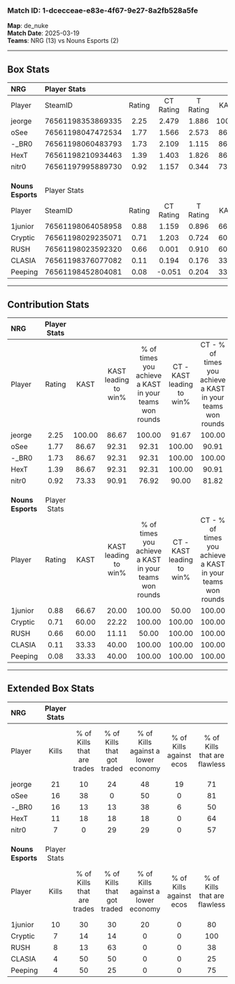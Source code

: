 ### Match ID: 1-dcecceae-e83e-4f67-9e27-8a2fb528a5fe  
**Map**: de_nuke  
**Match Date**: 2025-03-19  
**Teams**: NRG (13) vs Nouns Esports (2)  

---  

## Box Stats  

| **NRG**           | Player Stats      |        |           |          |        |       |       |         |        |      |     |
| :- | :- | :-: | :-: | :-: | :-: | :-: | :-: | :-: | :-: | :-: | :-: |
| Player            | SteamID           | Rating | CT Rating | T Rating |  KAST  |  ADR  | Kills | Assists | Deaths | K/D  | HS% |
| jeorge            | 76561198353869335 |  2.25  |   2.479   |  1.886   | 100.00 | 137.0 |  21   |    4    |   6    | 3.50 | 47  |
| oSee              | 76561198047472534 |  1.77  |   1.566   |  2.573   | 86.67  | 92.1  |  16   |    5    |   5    | 3.20 | 31  |
| -_BR0             | 76561198060483793 |  1.73  |   2.109   |  1.115   | 86.67  | 112.5 |  16   |    6    |   8    | 2.00 | 56  |
| HexT              | 76561198210934463 |  1.39  |   1.403   |  1.826   | 86.67  | 79.1  |  11   |    4    |   6    | 1.83 | 45  |
| nitr0             | 76561197995889730 |  0.92  |   1.157   |  0.344   | 73.33  | 56.5  |   7   |    4    |   8    | 0.88 | 71  |
|                   |                   |        |           |          |        |       |       |         |        |      |     |
|                   |                   |        |           |          |        |       |       |         |        |      |     |
|                   |                   |        |           |          |        |       |       |         |        |      |     |
| **Nouns Esports** | Player Stats      |        |           |          |        |       |       |         |        |      |     |
| Player            | SteamID           | Rating | CT Rating | T Rating |  KAST  |  ADR  | Kills | Assists | Deaths | K/D  | HS% |
| 1junior           | 76561198064058958 |  0.88  |   1.159   |  0.896   | 66.67  | 73.7  |  10   |    2    |   14   | 0.71 | 60  |
| Cryptic           | 76561198029235071 |  0.71  |   1.203   |  0.724   | 60.00  | 74.7  |   7   |    5    |   13   | 0.54 | 42  |
| RUSH              | 76561198023592320 |  0.66  |   0.001   |  0.910   | 60.00  | 58.5  |   8   |    1    |   14   | 0.57 | 62  |
| CLASIA            | 76561198376077082 |  0.11  |   0.194   |  0.176   | 33.33  | 33.2  |   4   |    0    |   15   | 0.27 |  0  |
| Peeping           | 76561198452804081 |  0.08  |  -0.051   |  0.204   | 33.33  | 25.0  |   4   |    0    |   15   | 0.27 |  0  |
---  

## Contribution Stats  

| **NRG**           | Player Stats |        |                      |                                                        |                           |                                                             |                          |                                                            |
| :- | :-: | :-: | :-: | :-: | :-: | :-: | :-: | :-: |
| Player            |    Rating    |  KAST  | KAST leading to win% | % of times you achieve a KAST in your teams won rounds | CT - KAST leading to win% | CT - % of times you achieve a KAST in your teams won rounds | T - KAST leading to win% | T - % of times you achieve a KAST in your teams won rounds |
| jeorge            |     2.25     | 100.00 |        86.67         |                         100.00                         |           91.67           |                           100.00                            |          66.67           |                           100.00                           |
| oSee              |     1.77     | 86.67  |        92.31         |                         92.31                          |          100.00           |                            90.91                            |          66.67           |                           100.00                           |
| -_BR0             |     1.73     | 86.67  |        92.31         |                         92.31                          |          100.00           |                           100.00                            |          50.00           |                           50.00                            |
| HexT              |     1.39     | 86.67  |        92.31         |                         92.31                          |          100.00           |                            90.91                            |          66.67           |                           100.00                           |
| nitr0             |     0.92     | 73.33  |        90.91         |                         76.92                          |           90.00           |                            81.82                            |          100.00          |                           50.00                            |
|                   |              |        |                      |                                                        |                           |                                                             |                          |                                                            |
|                   |              |        |                      |                                                        |                           |                                                             |                          |                                                            |
|                   |              |        |                      |                                                        |                           |                                                             |                          |                                                            |
| **Nouns Esports** | Player Stats |        |                      |                                                        |                           |                                                             |                          |                                                            |
| Player            |    Rating    |  KAST  | KAST leading to win% | % of times you achieve a KAST in your teams won rounds | CT - KAST leading to win% | CT - % of times you achieve a KAST in your teams won rounds | T - KAST leading to win% | T - % of times you achieve a KAST in your teams won rounds |
| 1junior           |     0.88     | 66.67  |        20.00         |                         100.00                         |           50.00           |                           100.00                            |          12.50           |                           100.00                           |
| Cryptic           |     0.71     | 60.00  |        22.22         |                         100.00                         |          100.00           |                           100.00                            |          12.50           |                           100.00                           |
| RUSH              |     0.66     | 60.00  |        11.11         |                         50.00                          |          100.00           |                           100.00                            |           0.00           |                            0.00                            |
| CLASIA            |     0.11     | 33.33  |        40.00         |                         100.00                         |          100.00           |                           100.00                            |          25.00           |                           100.00                           |
| Peeping           |     0.08     | 33.33  |        40.00         |                         100.00                         |          100.00           |                           100.00                            |          25.00           |                           100.00                           |
---  

## Extended Box Stats  

| **NRG**           | Player Stats |                            |                            |                                    |                         |                              |                                 |        |                             |                                     |                          |                               |                            |
| :- | :-: | :-: | :-: | :-: | :-: | :-: | :-: | :-: | :-: | :-: | :-: | :-: | :-: |
| Player            |    Kills     | % of Kills that are trades | % of Kills that got traded | % of Kills against a lower economy | % of Kills against ecos | % of Kills that are flawless | % of Kills that are close duels | Deaths | % of Deaths that get traded | % of Deaths against a lower economy | % of Deaths against ecos | % of Deaths that are flawless | % of Deaths that are close |
| jeorge            |      21      |             10             |             24             |                 48                 |           19            |              71              |                5                |   6    |             50              |                 83                  |            17            |              100              |             0              |
| oSee              |      16      |             38             |             0              |                 50                 |            0            |              81              |                6                |   5    |              0              |                 40                  |            0             |              40               |             0              |
| -_BR0             |      16      |             13             |             13             |                 38                 |            6            |              50              |                6                |   8    |             63              |                 25                  |            0             |              63               |             25             |
| HexT              |      11      |             18             |             18             |                 18                 |            0            |              64              |                0                |   6    |             33              |                 50                  |            0             |              50               |             17             |
| nitr0             |      7       |             0              |             29             |                 29                 |            0            |              57              |                0                |   8    |             25              |                 25                  |            0             |              75               |             13             |
|                   |              |                            |                            |                                    |                         |                              |                                 |        |                             |                                     |                          |                               |                            |
|                   |              |                            |                            |                                    |                         |                              |                                 |        |                             |                                     |                          |                               |                            |
|                   |              |                            |                            |                                    |                         |                              |                                 |        |                             |                                     |                          |                               |                            |
| **Nouns Esports** | Player Stats |                            |                            |                                    |                         |                              |                                 |        |                             |                                     |                          |                               |                            |
| Player            |    Kills     | % of Kills that are trades | % of Kills that got traded | % of Kills against a lower economy | % of Kills against ecos | % of Kills that are flawless | % of Kills that are close duels | Deaths | % of Deaths that get traded | % of Deaths against a lower economy | % of Deaths against ecos | % of Deaths that are flawless | % of Deaths that are close |
| 1junior           |      10      |             30             |             30             |                 20                 |            0            |              80              |                0                |   14   |             14              |                  7                  |            0             |              64               |             0              |
| Cryptic           |      7       |             14             |             14             |                 0                  |            0            |             100              |                0                |   13   |             23              |                  8                  |            0             |              46               |             8              |
| RUSH              |      8       |             13             |             63             |                 0                  |            0            |              38              |               38                |   14   |             14              |                  7                  |            0             |              71               |             7              |
| CLASIA            |      4       |             50             |             50             |                 0                  |            0            |              25              |               25                |   15   |             13              |                  7                  |            0             |              53               |             7              |
| Peeping           |      4       |             50             |             25             |                 0                  |            0            |              75              |                0                |   15   |             13              |                  7                  |            0             |              93               |             0              |

